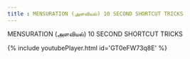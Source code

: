 ```yaml
---
title : MENSURATION (அளவியல்) 10 SECOND SHORTCUT TRICKS
---
```


MENSURATION (அளவியல்) 10 SECOND SHORTCUT TRICKS



{% include youtubePlayer.html id='GT0eFW73q8E' %}
